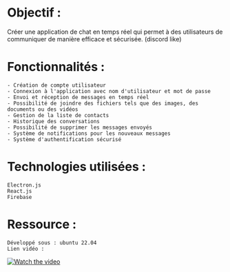 # Objectif :
Créer une application de chat en temps réel qui permet à des utilisateurs de communiquer de manière efficace et sécurisée. (discord like)

# Fonctionnalités :

    - Création de compte utilisateur
    - Connexion à l'application avec nom d'utilisateur et mot de passe
    - Envoi et réception de messages en temps réel
    - Possibilité de joindre des fichiers tels que des images, des documents ou des vidéos
    - Gestion de la liste de contacts 
    - Historique des conversations
    - Possibilité de supprimer les messages envoyés
    - Système de notifications pour les nouveaux messages
    - Système d'authentification sécurisé

# Technologies utilisées :

    Electron.js
    React.js
    Firebase

# Ressource :

    Développé sous : ubuntu 22.04
    Lien vidéo : 
[![Watch the video](https://i.imgur.com/vKb2F1B.png)](https://www.youtube.com/watch?v=HBGiCJKi060)
